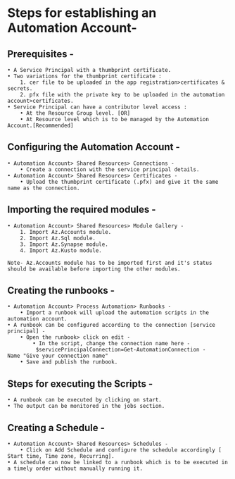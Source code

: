 # Steps for establishing an Automation Account-

## Prerequisites -

	• A Service Principal with a thumbprint certificate.
	• Two variations for the thumbprint certificate :
		1. cer file to be uploaded in the app registration>certificates & secrets.
		2. pfx file with the private key to be uploaded in the automation account>certificates.
	• Service Principal can have a contributor level access :
		• At the Resource Group level. [OR]
		• At Resource level which is to be managed by the Automation Account.[Recommended]
	
## Configuring the Automation Account -

	• Automation Account> Shared Resources> Connections - 
		• Create a connection with the service principal details.
	• Automation Account> Shared Resources> Certificates -
		• Upload the thumbprint certificate (.pfx) and give it the same name as the connection.
	
## Importing the required modules - 

	• Automation Account> Shared Resources> Module Gallery -
		1. Import Az.Accounts module.
		2. Import Az.Sql module.
		3. Import Az.Synapse module.
		4. Import Az.Kusto module.
     
	Note- Az.Accounts module has to be imported first and it's status should be available before importing the other modules.
	
## Creating the runbooks -

	• Automation Account> Process Automation> Runbooks -
		• Import a runbook will upload the automation scripts in the automation account.
	• A runbook can be configured according to the connection [service principal] -
		• Open the runbook> click on edit - 
			• In the script, change the connection name here -
			 $servicePrincipalConnection=Get-AutomationConnection -Name "Give your connection name"
		• Save and publish the runbook.

## Steps for executing the Scripts -

	• A runbook can be executed by clicking on start.
	• The output can be monitored in the jobs section.

## Creating a Schedule -

	• Automation Account> Shared Resources> Schedules -
		• Click on Add Schedule and configure the schedule accordingly [ Start time, Time zone, Recurring].
	• A schedule can now be linked to a runbook which is to be executed in a timely order without manually running it.
